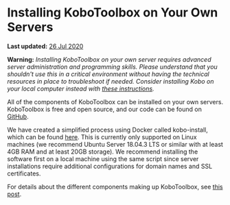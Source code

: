 # Installing KoboToolbox on Your Own Servers

**Last updated:**
<a href="https://github.com/kobotoolbox/docs/blob/c4236e20933ea5350c1822f820a8ee0882344920/source/kobo_your_servers.md" class="reference">26
Jul 2020</a>

**Warning:** _Installing KoboToolbox on your own server requires advanced server
administration and programming skills. Please understand that you shouldn't use
this in a critical environment without having the technical resources in place
to troubleshoot if needed. Consider installing Kobo on your local computer
instead with [these instructions](kobo_local_computer.md)._

All of the components of KoboToolbox can be installed on your own servers.
KoboToolbox is free and open source, and our code can be found on
[GitHub](https://github.com/kobotoolbox).

We have created a simplified process using Docker called kobo-install, which can
be found [here](https://github.com/kobotoolbox/kobo-install). This is currently
only supported on Linux machines (we recommend Ubuntu Server 18.04.3 LTS or
similar with at least 4GB RAM and at least 20GB storage). We recommend
installing the software first on a local machine using the same script since
server installations require additional configurations for domain names and SSL
certificates.

For details about the different components making up KoboToolbox, see
[this post](software_architecture.md).
